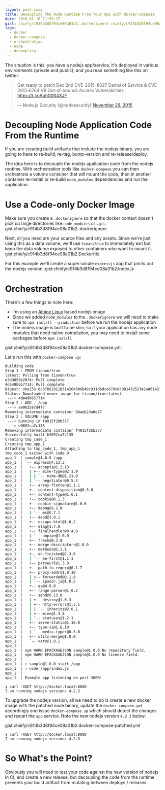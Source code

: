 ```yaml
---
layout: post.swig
title: Decoupling the Node Runtime From Your App with docker-compose
date: 2016-01-16 11:59:27
gist: chiefy/c914b3d8f94ce08a01b2:.dockerignore chiefy/c914b3d8f94ce08a01b2:Dockerfile chiefy/c914b3d8f94ce08a01b2:docker-compose.yml chiefy/c914b3d8f94ce08a01b2:index.js chiefy/c914b3d8f94ce08a01b2:docker-compose-patched.yml
tags:
  - docker
  - docker-compose
  - orchestration
  - node
  - decoupling
---
```

The situation is this: you have a nodejs app/service, it's deployed in various environments (private and public), and you read something like this on twitter:

<blockquote class="twitter-tweet" data-align="center" lang="en"><p lang="en" dir="ltr">Get ready to patch Dec 2nd&#10;&#10;CVE-2015-8027 Denial of Service &amp; CVE-2015-6764 V8 Out-of-bounds Access Vulnerabilities&#10;&#10;<a href="https://t.co/tuhG004XJF">https://t.co/tuhG004XJF</a></p>&mdash; Node.js Security (@nodesecurity) <a href="https://twitter.com/nodesecurity/status/669913772488724481">November 26, 2015</a></blockquote>
<script async src="//platform.twitter.com/widgets.js" charset="utf-8"></script>

# Decoupling Node Application Code From the Runtime
If you are creating build artifacts that include the nodejs binary, you are going to have to re-build, re-tag, bump-version and re-release/deploy.

The idea here is to decouple the nodejs application code from the nodejs runtime. With orchestration tools like `docker-compose` you can then orchestrate a volume container that will mount the code, then in another container re-install or re-build `node_modules` dependencies and run the application.

# Use a Code-only Docker Image
Make sure you create a `.dockerignore` so that the docker context doesn't pick up large directories like `node_modules` or `.git`.
gist:chiefy/c914b3d8f94ce08a01b2:.dockerignore

Next, all you need are your source files and any assets. Since we're just using this as a data volume, we'll use `tinan/true` to immediately exit but keep the data volume exposed to other containers who want to mount it.
gist:chiefy/c914b3d8f94ce08a01b2:Dockerfile

For this example we'll create a super simple `expressjs` app that prints out the nodejs version:
gist:chiefy/c914b3d8f94ce08a01b2:index.js

# Orchestration
There's a few things to note here:

  * I'm using an [Alpine Linux](http://alpinelinux.org/) based nodejs image
  * Since we added `node_modules` to the `.dockerignore` we will need to make sure to `npm install --production` before we run the nodejs application
  * The nodejs image is built to be slim, so if your application has any node modules that need native compilation, you may need to install some packages before `npm install`

gist:chiefy/c914b3d8f94ce08a01b2:docker-compose.yml

Let's run this with `docker-compose up`:

```bash
Building code
Step 1 : FROM tianon/true
latest: Pulling from tianon/true
e3d3859e28f4: Pull complete
4da49b657714: Pull complete
Digest: sha256:0c678029118314264306b49c931d6dce678c8c88143252342a8614210bea4129
Status: Downloaded newer image for tianon/true:latest
 ---> 4da49b657714
Step 2 : ADD . /app
 ---> ae963587d4f7
Removing intermediate container 94aeb2da0e77
Step 3 : VOLUME /app
 ---> Running in f4915f2bb377
 ---> b9052ca7c135
Removing intermediate container f4915f2bb377
Successfully built b9052ca7c135
Creating tmp_code_1
Creating tmp_app_1
Attaching to tmp_code_1, tmp_app_1
tmp_code_1 exited with code 0
app_1  | sample@1.0.0 /app
app_1  | `-- express@4.13.3
app_1  |   +-- accepts@1.2.13
app_1  |   | +-- mime-types@2.1.9
app_1  |   | | `-- mime-db@1.21.0
app_1  |   | `-- negotiator@0.5.3
app_1  |   +-- array-flatten@1.1.1
app_1  |   +-- content-disposition@0.5.0
app_1  |   +-- content-type@1.0.1
app_1  |   +-- cookie@0.1.3
app_1  |   +-- cookie-signature@1.0.6
app_1  |   +-- debug@2.2.0
app_1  |   | `-- ms@0.7.1
app_1  |   +-- depd@1.0.1
app_1  |   +-- escape-html@1.0.2
app_1  |   +-- etag@1.7.0
app_1  |   +-- finalhandler@0.4.0
app_1  |   | `-- unpipe@1.0.0
app_1  |   +-- fresh@0.3.0
app_1  |   +-- merge-descriptors@1.0.0
app_1  |   +-- methods@1.1.1
app_1  |   +-- on-finished@2.3.0
app_1  |   | `-- ee-first@1.1.1
app_1  |   +-- parseurl@1.3.0
app_1  |   +-- path-to-regexp@0.1.7
app_1  |   +-- proxy-addr@1.0.10
app_1  |   | +-- forwarded@0.1.0
app_1  |   | `-- ipaddr.js@1.0.5
app_1  |   +-- qs@4.0.0
app_1  |   +-- range-parser@1.0.3
app_1  |   +-- send@0.13.0
app_1  |   | +-- destroy@1.0.3
app_1  |   | +-- http-errors@1.3.1
app_1  |   | | `-- inherits@2.0.1
app_1  |   | +-- mime@1.3.4
app_1  |   | `-- statuses@1.2.1
app_1  |   +-- serve-static@1.10.0
app_1  |   +-- type-is@1.6.10
app_1  |   | `-- media-typer@0.3.0
app_1  |   +-- utils-merge@1.0.0
app_1  |   `-- vary@1.0.1
app_1  |
app_1  | npm WARN EPACKAGEJSON sample@1.0.0 No repository field.
app_1  | npm WARN EPACKAGEJSON sample@1.0.0 No license field.
app_1  |
app_1  | > sample@1.0.0 start /app
app_1  | > node /app/index.js
app_1  |
app_1  | Example app listening on port 3000!
```

```
❯ curl -XGET http://docker.local:8080
I am running nodejs version: 4.2.2
```

To upgrade the nodejs version, all we need to do is create a new docker image with the patched node binary, update the `docker-compose.yml` accordingly and issue `docker-compose up` which should detect the changes and restart the `app` service. Note the new nodejs version `4.2.3` below:

gist:chiefy/c914b3d8f94ce08a01b2:docker-compose-patched.yml

```
❯ curl -XGET http://docker.local:8080
I am running nodejs version: 4.2.3
```

# So What's the Point?
Obviously you will need to test your code against the new version of nodejs in CI, and create a new release, but decoupling the code from the runtime prevents your build artifact from mutating between deploys / releases.

